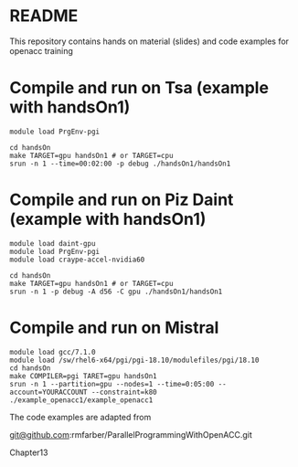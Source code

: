 # README #

This repository contains hands on material (slides) and code examples for openacc training

# Compile and run on Tsa (example with handsOn1)
```
module load PrgEnv-pgi

cd handsOn
make TARGET=gpu handsOn1 # or TARGET=cpu
srun -n 1 --time=00:02:00 -p debug ./handsOn1/handsOn1
```
# Compile and run on Piz Daint (example with handsOn1)

```
module load daint-gpu
module load PrgEnv-pgi
module load craype-accel-nvidia60

cd handsOn
make TARGET=gpu handsOn1 # or TARGET=cpu
srun -n 1 -p debug -A d56 -C gpu ./handsOn1/handsOn1 
```
# Compile and run on Mistral
```
module load gcc/7.1.0
module load /sw/rhel6-x64/pgi/pgi-18.10/modulefiles/pgi/18.10
cd handsOn
make COMPILER=pgi TARET=gpu handsOn1
srun -n 1 --partition=gpu --nodes=1 --time=0:05:00 --account=YOURACCOUNT --constraint=k80 ./example_openacc1/example_openacc1
```

The code examples are adapted from

git@github.com:rmfarber/ParallelProgrammingWithOpenACC.git

Chapter13
